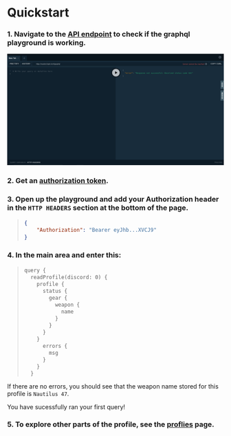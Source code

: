# Quickstart

### 1. Navigate to the [API endpoint](usage) to check if the graphql playground is working.
  ![GraphQL Playground](playground.png)

### 2. Get an [authorization token](auth).

### 3. Open up the playground and add your Authorization header in the `HTTP HEADERS` section at the bottom of the page.
  > ```json
  > {
  >     "Authorization": "Bearer eyJhb...XVCJ9"
  > }
  > ```

### 4. In the main area and enter this:
  > ```gql
  > query {
  >   readProfile(discord: 0) {
  >     profile {
  >       status {
  >         gear {
  >           weapon {
  >             name
  >           }
  >         }
  >       }
  >     }
  >       errors {
  >         msg
  >       }
  >     }
  >   }
  > ```

  If there are no errors, you should see that the weapon name stored for this profile is `Nautilus 47`.

  You have sucessfully ran your first query!

### 5. To explore other parts of the profile, see the [proflies](profiles) page.